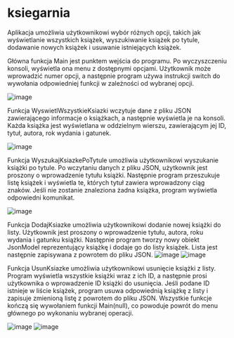 # ksiegarnia

Aplikacja umożliwia użytkownikowi wybór różnych opcji, takich jak wyświetlanie wszystkich książek, wyszukiwanie książek po tytule, dodawanie nowych książek i usuwanie istniejących książek.

Główna funkcja Main jest punktem wejścia do programu. Po wyczyszczeniu konsoli, wyświetla ona menu z dostępnymi opcjami. Użytkownik może wprowadzić numer opcji, a następnie program używa instrukcji switch do wywołania odpowiedniej funkcji w zależności od wybranej opcji.

![image](https://github.com/lemur112/Books-Managment/assets/105245169/2535133d-18fc-41a2-b175-a239aede1a9f)


Funkcja WyswietlWszystkieKsiazki wczytuje dane z pliku JSON zawierającego informacje o książkach, a następnie wyświetla je na konsoli. Każda książka jest wyświetlana w oddzielnym wierszu, zawierającym jej ID, tytuł, autora, rok wydania i gatunek.

![image](https://github.com/lemur112/Books-Managment/assets/105245169/92bc7893-d696-4656-aadd-9952edc84053)


Funkcja WyszukajKsiazkePoTytule umożliwia użytkownikowi wyszukanie książki po tytule. Po wczytaniu danych z pliku JSON, użytkownik jest proszony o wprowadzenie tytułu książki. Następnie program przeszukuje listę książek i wyświetla te, których tytuł zawiera wprowadzony ciąg znaków. Jeśli nie zostanie znaleziona żadna książka, program wyświetla odpowiedni komunikat.

![image](https://github.com/lemur112/Books-Managment/assets/105245169/20e70c68-78f7-4e63-80c3-13ccea4246d2)

Funkcja DodajKsiazke umożliwia użytkownikowi dodanie nowej książki do listy. Użytkownik jest proszony o wprowadzenie tytułu, autora, roku wydania i gatunku książki. Następnie program tworzy nowy obiekt JsonModel reprezentujący książkę i dodaje go do listy książek. Lista jest następnie zapisywana z powrotem do pliku JSON.
![image](https://github.com/lemur112/Books-Managment/assets/105245169/fdd3046e-f5cf-40d3-b68c-de576ac3bd88)
![image](https://github.com/lemur112/Books-Managment/assets/105245169/0374bb72-d903-41d5-b78e-9a2a8bb9784e)


Funkcja UsunKsiazke umożliwia użytkownikowi usunięcie książki z listy. Program wyświetla wszystkie książki wraz z ich ID, a następnie prosi użytkownika o wprowadzenie ID książki do usunięcia. Jeśli podane ID istnieje w liście książek, program usuwa odpowiednią książkę z listy i zapisuje zmienioną listę z powrotem do pliku JSON.
Wszystkie funkcje kończą się wywołaniem funkcji Main(null), co powoduje powrót do menu głównego po wykonaniu wybranej operacji.

![image](https://github.com/lemur112/Books-Managment/assets/105245169/1747d4e0-538b-4719-8d1d-3e308700c878)
![image](https://github.com/lemur112/Books-Managment/assets/105245169/b0bdfe59-4619-4f92-90f2-1ade99066b89)




